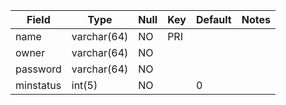 **Field**|**Type**|**Null**|**Key**|**Default**|**Notes**
-----|-----|-----|-----|-----|-----
name|varchar(64)|NO|PRI| | 
owner|varchar(64)|NO| | | 
password|varchar(64)|NO| | | 
minstatus|int(5)|NO| |0| 